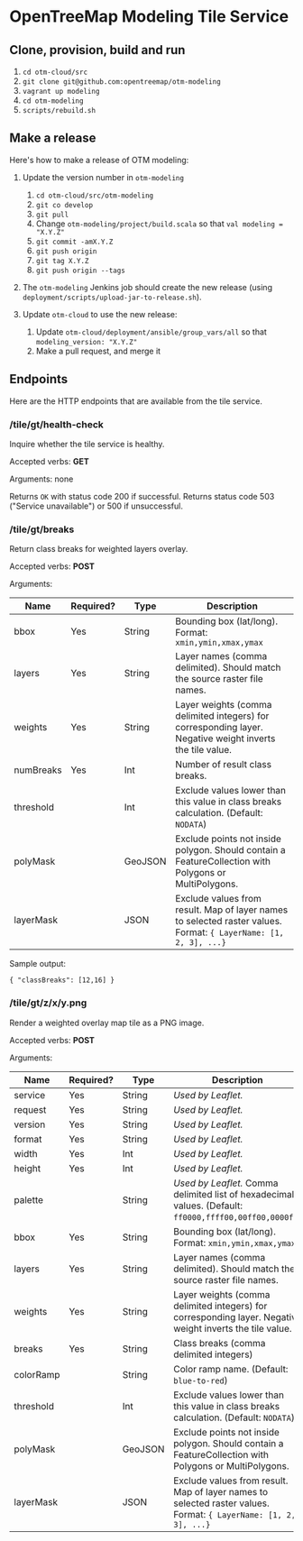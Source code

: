 # OpenTreeMap Modeling Tile Service 

## Clone, provision, build and run

1. `cd otm-cloud/src`
1. `git clone git@github.com:opentreemap/otm-modeling`
1. `vagrant up modeling`
1. `cd otm-modeling`
1. `scripts/rebuild.sh`

## Make a release

Here's how to make a release of OTM modeling:

1. Update the version number in `otm-modeling`

   1. `cd otm-cloud/src/otm-modeling`
   1. `git co develop`
   1. `git pull`
   1. Change `otm-modeling/project/build.scala` so that `val modeling = "X.Y.Z"`
   1. `git commit -amX.Y.Z`
   1. `git push origin`
   1. `git tag X.Y.Z`
   1. `git push origin --tags`

1. The `otm-modeling` Jenkins job should create the new release (using `deployment/scripts/upload-jar-to-release.sh`).

1. Update `otm-cloud` to use the new release:
   1. Update `otm-cloud/deployment/ansible/group_vars/all` so that `modeling_version: "X.Y.Z"`
   1. Make a pull request, and merge it

## Endpoints

Here are the HTTP endpoints that are available from the tile service.

### /tile/gt/health-check

Inquire whether the tile service is healthy.

Accepted verbs: __GET__

Arguments: none

Returns `OK` with status code 200 if successful. Returns status code 503 ("Service unavailable") or 500 if unsuccessful.

### /tile/gt/breaks

Return class breaks for weighted layers overlay.

Accepted verbs: __POST__

Arguments:

| Name       | Required? | Type    |  Description |
|------------|-----------|---------|--------------|
| bbox       | Yes       | String  | Bounding box (lat/long). Format: `xmin,ymin,xmax,ymax`
| layers     | Yes       | String  | Layer names (comma delimited). Should match the source raster file names.
| weights    | Yes       | String  | Layer weights (comma delimited integers) for corresponding layer. Negative weight inverts the tile value.
| numBreaks  | Yes       | Int     | Number of result class breaks.
| threshold  |           | Int     | Exclude values lower than this value in class breaks calculation. (Default: `NODATA`)
| polyMask   |           | GeoJSON | Exclude points not inside polygon. Should contain a FeatureCollection with Polygons or MultiPolygons.
| layerMask  |           | JSON    | Exclude values from result. Map of layer names to selected raster values. Format: `{ LayerName: [1, 2, 3], ...}`

Sample output:

    { "classBreaks": [12,16] }

### /tile/gt/z/x/y.png

Render a weighted overlay map tile as a PNG image.

Accepted verbs: __POST__

Arguments:

| Name       | Required? | Type    |  Description |
|------------|-----------|---------|--------------|
| service    | Yes       | String  | *Used by Leaflet.*
| request    | Yes       | String  | *Used by Leaflet.*
| version    | Yes       | String  | *Used by Leaflet.*
| format     | Yes       | String  | *Used by Leaflet.*
| width      | Yes       | Int     | *Used by Leaflet.*
| height     | Yes       | Int     | *Used by Leaflet.*
| palette    |           | String  | *Used by Leaflet.* Comma delimited list of hexadecimal values. (Default: `ff0000,ffff00,00ff00,0000ff`)
| bbox       | Yes       | String  | Bounding box (lat/long). Format: `xmin,ymin,xmax,ymax`
| layers     | Yes       | String  | Layer names (comma delimited). Should match the source raster file names.
| weights    | Yes       | String  | Layer weights (comma delimited integers) for corresponding layer. Negative weight inverts the tile value.
| breaks     | Yes       | String  | Class breaks (comma delimited integers)
| colorRamp  |           | String  | Color ramp name. (Default: `blue-to-red`)
| threshold  |           | Int     | Exclude values lower than this value in class breaks calculation. (Default: `NODATA`)
| polyMask   |           | GeoJSON | Exclude points not inside polygon. Should contain a FeatureCollection with Polygons or MultiPolygons.
| layerMask  |           | JSON    | Exclude values from result. Map of layer names to selected raster values. Format: `{ LayerName: [1, 2, 3], ...}`
